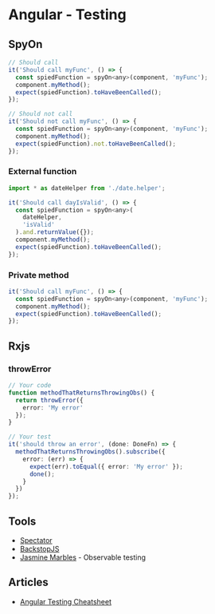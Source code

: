 # Angular - Testing

## SpyOn

```javascript
// Should call
it('Should call myFunc', () => {
  const spiedFunction = spyOn<any>(component, 'myFunc');
  component.myMethod();
  expect(spiedFunction).toHaveBeenCalled();
});

// Should not call
it('Should not call myFunc', () => {
  const spiedFunction = spyOn<any>(component, 'myFunc');
  component.myMethod();
  expect(spiedFunction).not.toHaveBeenCalled();
});
```

### External function

```javascript
import * as dateHelper from './date.helper';

it('Should call dayIsValid', () => {
  const spiedFunction = spyOn<any>(
    dateHelper,
    'isValid'
  ).and.returnValue({});
  component.myMethod();
  expect(spiedFunction).toHaveBeenCalled();
});
```

### Private method

```javascript
it('Should call myFunc', () => {
  const spiedFunction = spyOn<any>(component, 'myFunc');
  component.myMethod();
  expect(spiedFunction).toHaveBeenCalled();
});
```

## Rxjs

### throwError

```ts
// Your code
function methodThatReturnsThrowingObs() {
  return throwError({
    error: 'My error'
  });
}

// Your test
it('should throw an error', (done: DoneFn) => {
  methodThatReturnsThrowingObs().subscribe({
    error: (err) => {
      expect(err).toEqual({ error: 'My error' });
      done();
    }
  })
});
```

## Tools

- [Spectator](https://github.com/ngneat/spectator)
- [BackstopJS](https://github.com/garris/BackstopJS)
- [Jasmine Marbles](https://github.com/synapse-wireless-labs/jasmine-marbles) - Observable testing

## Articles

- [Angular Testing Cheatsheet](https://dev.to/lysofdev/an-angular-testing-cheatsheet-5hj2)
